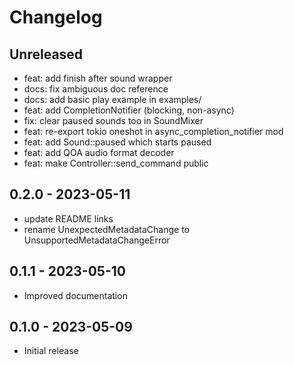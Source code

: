 # Changelog

## Unreleased

- feat: add finish after sound wrapper
- docs: fix ambiguous doc reference
- docs: add basic play example in examples/
- feat: add CompletionNotifier (blocking, non-async)
- fix: clear paused sounds too in SoundMixer
- feat: re-export tokio oneshot in async_completion_notifier mod
- feat: add Sound::paused which starts paused
- feat: add QOA audio format decoder
- feat: make Controller::send_command public

## 0.2.0 - 2023-05-11

- update README links
- rename UnexpectedMetadataChange to UnsupportedMetadataChangeError

## 0.1.1 - 2023-05-10

- Improved documentation

## 0.1.0 - 2023-05-09

- Initial release
